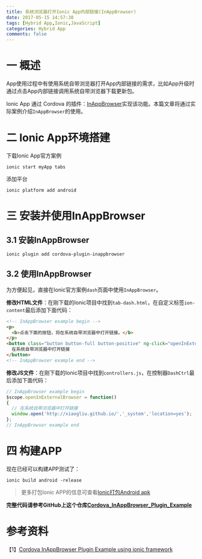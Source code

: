 ```yaml
---
title: 系统浏览器打开Ionic App内部链接(InAppBrowser)
date: 2017-05-15 14:57:38
tags: [Hybrid App,Ionic,JavaScript]
categories: Hybrid App
comments: false
---
```


# 一 概述

App使用过程中有使用系统自带浏览器打开App内部链接的需求，比如App升级时通过点击App内部链接调用系统自带浏览器下载更新包。   

Ionic App 通过 Cordova 的插件：[InAppBrowser](https://github.com/apache/cordova-plugin-inappbrowser)实现该功能。本篇文章将通过实际案例介绍`InAppBrowser`的使用。   

# 二 Ionic App环境搭建   

下载Ionic App官方案例   

```bazaar
ionic start myApp tabs
```

添加平台   

```bazaar
ionic platform add android
```

# 三 安装并使用InAppBrowser

## 3.1 安装InAppBrowser   

```bazaar
ionic plugin add cordova-plugin-inappbrowser
```

## 3.2 使用InAppBrowser

为方便起见，直接在Ionic官方案例`dash`页面中使用`InAppBrowser`。    

**修改HTML文件**：在刚下载的Ionic项目中找到`tab-dash.html`，在自定义标签`ion-content`最后添加下面代码：   

```html
<!-- InAppBrowser example begin -->
<p>
  <b>点击下面的按钮，将在系统自带浏览器中打开链接。</b>
</p>
<button class="button button-full button-positive" ng-click="openInExternalBrowser()">
  在系统自带浏览器中打开链接
</button>
<!-- InAppBrowser example end -->
```

**修改JS文件**：在刚下载的Ionic项目中找到`controllers.js`，在控制器`DashCtrl`最后添加下面代码：   

```js
// InAppBrowser example begin
$scope.openInExternalBrowser = function()
{
  // 在系统自带浏览器中打开链接
  window.open('http://xiaogliu.github.io/','_system','location=yes');
};
// InAppBrowser example end
```

# 四 构建APP

现在已经可以构建APP测试了：

```bazaar
ionic build android -release
```

> 更多打包Ionic APP的信息可查看[Ionic打包Android apk](http://xiaogliu.github.io/2017/05/13/Ionic%E6%89%93%E5%8C%85Android-apk/)   

**完整代码请参考GitHub上这个仓库[Cordova_InAppBrowser_Plugin_Example](https://github.com/xiaogliu/Cordova_InAppBrowser_Plugin_Example)**   

# 参考资料   
【1】[Cordova InAppBrowser Plugin Example using ionic framework](http://sourcefreeze.com/cordova-inappbrowser-plugin-example-using-ionic-framework/)   


